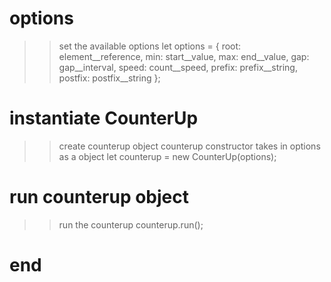 # options
>> set the available options
let options = {
    root: element__reference,
    min: start__value,
    max: end__value,
    gap: gap__interval,
    speed: count__speed,
    prefix: prefix__string,
    postfix: postfix__string
};

# instantiate CounterUp
>> create counterup object
>> counterup constructor takes in options as a object
let counterup = new CounterUp(options);

# run counterup object
>> run the counterup
counterup.run();
# end
